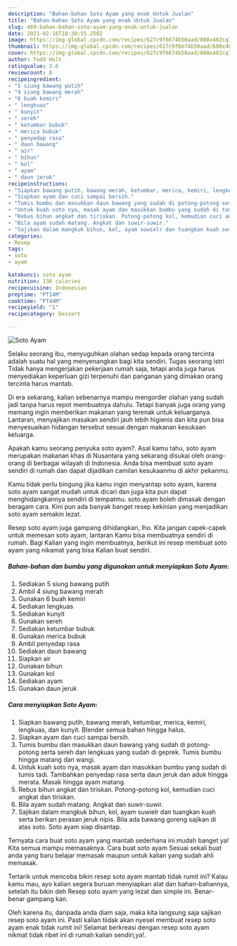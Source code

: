 ```yaml
---
description: "Bahan-bahan Soto Ayam yang enak Untuk Jualan"
title: "Bahan-bahan Soto Ayam yang enak Untuk Jualan"
slug: 469-bahan-bahan-soto-ayam-yang-enak-untuk-jualan
date: 2021-02-16T18:30:55.250Z
image: https://img-global.cpcdn.com/recipes/627c9f6674b50aad/680x482cq70/soto-ayam-foto-resep-utama.jpg
thumbnail: https://img-global.cpcdn.com/recipes/627c9f6674b50aad/680x482cq70/soto-ayam-foto-resep-utama.jpg
cover: https://img-global.cpcdn.com/recipes/627c9f6674b50aad/680x482cq70/soto-ayam-foto-resep-utama.jpg
author: Todd Holt
ratingvalue: 3.6
reviewcount: 8
recipeingredient:
- "5 siung bawang putih"
- "4 siung bawang merah"
- "6 buah kemiri"
- " lengkuas"
- " kunyit"
- " sereh"
- " ketumbar bubuk"
- " merica bubuk"
- " penyedap rasa"
- " daun bawang"
- " air"
- " bihun"
- " kol"
- " ayam"
- " daun jeruk"
recipeinstructions:
- "Siapkan bawang putih, bawang merah, ketumbar, merica, kemiri, lengkuas, dan kunyit. Blender semua bahan hingga halus."
- "Siapkan ayam dan cuci sampai bersih."
- "Tumis bumbu dan masukkan daun bawang yang sudah di potong-potong serta sereh dan lengkuas yang sudah di geprek. Tumis bumbu hingga matang dan wangi."
- "Untuk kuah soto nya, masak ayam dan masukkan bumbu yang sudah di tumis tadi. Tambahkan penyedap rasa serta daun jeruk dan aduk hingga merata. Masak hingga ayam matang."
- "Rebus bihun angkat dan tiriskan. Potong-potong kol, kemudian cuci angkat dan tiriskan."
- "Bila ayam sudah matang. Angkat dan suwir-suwir."
- "Sajikan dalam mangkuk bihun, kol, ayam suwielr dan tuangkan kuah serta berikan perasan jeruk nipis. Bila ada bawang goreng sajikan di atas soto. Soto ayam siap disantap."
categories:
- Resep
tags:
- soto
- ayam

katakunci: soto ayam 
nutrition: 138 calories
recipecuisine: Indonesian
preptime: "PT14M"
cooktime: "PT44M"
recipeyield: "1"
recipecategory: Dessert

---
```



![Soto Ayam](https://img-global.cpcdn.com/recipes/627c9f6674b50aad/680x482cq70/soto-ayam-foto-resep-utama.jpg)

Selaku seorang ibu, menyuguhkan olahan sedap kepada orang tercinta adalah suatu hal yang menyenangkan bagi kita sendiri. Tugas seorang istri Tidak hanya mengerjakan pekerjaan rumah saja, tetapi anda juga harus menyediakan keperluan gizi terpenuhi dan panganan yang dimakan orang tercinta harus mantab.

Di era  sekarang, kalian sebenarnya mampu mengorder olahan yang sudah jadi tanpa harus repot membuatnya dahulu. Tetapi banyak juga orang yang memang ingin memberikan makanan yang terenak untuk keluarganya. Lantaran, menyajikan masakan sendiri jauh lebih higienis dan kita pun bisa menyesuaikan hidangan tersebut sesuai dengan makanan kesukaan keluarga. 



Apakah kamu seorang penyuka soto ayam?. Asal kamu tahu, soto ayam merupakan makanan khas di Nusantara yang sekarang disukai oleh orang-orang di berbagai wilayah di Indonesia. Anda bisa membuat soto ayam sendiri di rumah dan dapat dijadikan camilan kesukaanmu di akhir pekanmu.

Kamu tidak perlu bingung jika kamu ingin menyantap soto ayam, karena soto ayam sangat mudah untuk dicari dan juga kita pun dapat menghidangkannya sendiri di tempatmu. soto ayam boleh dimasak dengan beragam cara. Kini pun ada banyak banget resep kekinian yang menjadikan soto ayam semakin lezat.

Resep soto ayam juga gampang dihidangkan, lho. Kita jangan capek-capek untuk memesan soto ayam, lantaran Kamu bisa membuatnya sendiri di rumah. Bagi Kalian yang ingin membuatnya, berikut ini resep membuat soto ayam yang nikamat yang bisa Kalian buat sendiri.

<!--inarticleads1-->

##### Bahan-bahan dan bumbu yang digunakan untuk menyiapkan Soto Ayam:

1. Sediakan 5 siung bawang putih
1. Ambil 4 siung bawang merah
1. Gunakan 6 buah kemiri
1. Sediakan  lengkuas
1. Sediakan  kunyit
1. Gunakan  sereh
1. Sediakan  ketumbar bubuk
1. Gunakan  merica bubuk
1. Ambil  penyedap rasa
1. Sediakan  daun bawang
1. Siapkan  air
1. Gunakan  bihun
1. Gunakan  kol
1. Sediakan  ayam
1. Gunakan  daun jeruk




<!--inarticleads2-->

##### Cara menyiapkan Soto Ayam:

1. Siapkan bawang putih, bawang merah, ketumbar, merica, kemiri, lengkuas, dan kunyit. Blender semua bahan hingga halus.
1. Siapkan ayam dan cuci sampai bersih.
1. Tumis bumbu dan masukkan daun bawang yang sudah di potong-potong serta sereh dan lengkuas yang sudah di geprek. Tumis bumbu hingga matang dan wangi.
1. Untuk kuah soto nya, masak ayam dan masukkan bumbu yang sudah di tumis tadi. Tambahkan penyedap rasa serta daun jeruk dan aduk hingga merata. Masak hingga ayam matang.
1. Rebus bihun angkat dan tiriskan. Potong-potong kol, kemudian cuci angkat dan tiriskan.
1. Bila ayam sudah matang. Angkat dan suwir-suwir.
1. Sajikan dalam mangkuk bihun, kol, ayam suwielr dan tuangkan kuah serta berikan perasan jeruk nipis. Bila ada bawang goreng sajikan di atas soto. Soto ayam siap disantap.




Ternyata cara buat soto ayam yang mantab sederhana ini mudah banget ya! Kita semua mampu memasaknya. Cara buat soto ayam Sesuai sekali buat anda yang baru belajar memasak maupun untuk kalian yang sudah ahli memasak.

Tertarik untuk mencoba bikin resep soto ayam mantab tidak rumit ini? Kalau kamu mau, ayo kalian segera buruan menyiapkan alat dan bahan-bahannya, setelah itu bikin deh Resep soto ayam yang lezat dan simple ini. Benar-benar gampang kan. 

Oleh karena itu, daripada anda diam saja, maka kita langsung saja sajikan resep soto ayam ini. Pasti kalian tiidak akan nyesel membuat resep soto ayam enak tidak rumit ini! Selamat berkreasi dengan resep soto ayam nikmat tidak ribet ini di rumah kalian sendiri,ya!.

